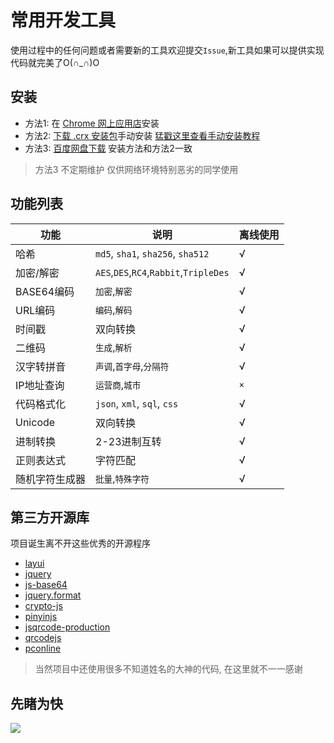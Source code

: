 # 常用开发工具
使用过程中的任何问题或者需要新的工具欢迎提交`Issue`,新工具如果可以提供实现代码就完美了O(∩_∩)O

## 安装
 - 方法1: 在 [Chrome 网上应用店](https://chrome.google.com/webstore/detail/ipfcebkfhpkjeikaammlkcnalknjahmh)安装
 - 方法2: [下载 .crx 安装包](https://github.com/baiy/chrome-tool/releases/latest)手动安装 [猛戳这里查看手动安装教程](http://www.cnplugins.com/tool/outline-install-crx-file.html)
 - 方法3: [百度网盘下载](https://pan.baidu.com/s/1c2rWr2w) 安装方法和方法2一致 
 
> 方法3 不定期维护 仅供网络环境特别恶劣的同学使用

## 功能列表
|功能|说明|离线使用|
|---|---|---|
|哈希|`md5`, `sha1`, `sha256`, `sha512`|√|
|加密/解密|`AES`,`DES`,`RC4`,`Rabbit`,`TripleDes`|√|
|BASE64编码|`加密`,`解密`|√|
|URL编码|`编码`,`解码`|√|
|时间戳|双向转换|√|
|二维码|`生成`,`解析`|√|
|汉字转拼音|`声调`,`首字母`,`分隔符`|√|
|IP地址查询|`运营商`,`城市`|`×`|
|代码格式化|`json`, `xml`, `sql`, `css`|√|
|Unicode|双向转换|√|
|进制转换|2-23进制互转|√|
|正则表达式|字符匹配|√|
|随机字符生成器|`批量`,`特殊字符`|√|

## 第三方开源库
项目诞生离不开这些优秀的开源程序

 - [layui](https://github.com/sentsin/layui/)
 - [jquery](https://github.com/jquery/jquery)
 - [js-base64](https://github.com/dankogai/js-base64)
 - [jquery.format](https://github.com/zachofalltrades/jquery.format)
 - [crypto-js](https://github.com/brix/crypto-js)
 - [pinyinjs](https://github.com/sxei/pinyinjs)
 - [jsqrcode-production](https://github.com/aray894/jsqrcode-production)
 - [qrcodejs](https://github.com/davidshimjs/qrcodejs)
 - [pconline](http://whois.pconline.com.cn/)

 > 当然项目中还使用很多不知道姓名的大神的代码, 在这里就不一一感谢
 
 ## 先睹为快
 ![](dome.jpg)
